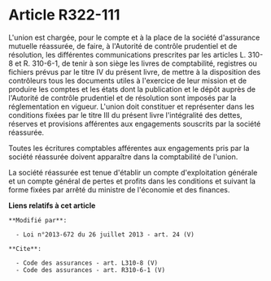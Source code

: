 # Article R322-111

L'union est chargée, pour le compte et à la place de la société d'assurance mutuelle réassurée, de faire, à l'Autorité de
contrôle prudentiel et de résolution, les différentes communications prescrites par les articles L. 310-8 et R. 310-6-1, de
tenir à son siège les livres de comptabilité, registres ou fichiers prévus par le titre IV du présent livre, de mettre à la
disposition des contrôleurs tous les documents utiles à l'exercice de leur mission et de produire les comptes et les états
dont la publication et le dépôt auprès de l'Autorité de contrôle prudentiel et de résolution sont imposés par la
réglementation en vigueur. L'union doit constituer et représenter dans les conditions fixées par le titre III du présent
livre l'intégralité des dettes, réserves et provisions afférentes aux engagements souscrits par la société réassurée. 

Toutes les écritures comptables afférentes aux engagements pris par la société réassurée doivent apparaître dans la
comptabilité de l'union. 

La société réassurée est tenue d'établir un compte d'exploitation générale et un compte général de pertes et profits dans les
conditions et suivant la forme fixées par arrêté du ministre de l'économie et des finances.

**Liens relatifs à cet article**

	**Modifié par**:

	  - Loi n°2013-672 du 26 juillet 2013 - art. 24 (V)

	**Cite**:

	  - Code des assurances - art. L310-8 (V)
	  - Code des assurances - art. R310-6-1 (V)
